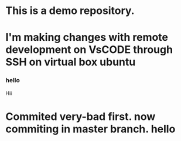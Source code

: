 
# This is a demo repository.

# I'm making changes with remote development on VsCODE through SSH on virtual box ubuntu

### hello 
 Hii
 # Commited very-bad first. now commiting in master branch. hello